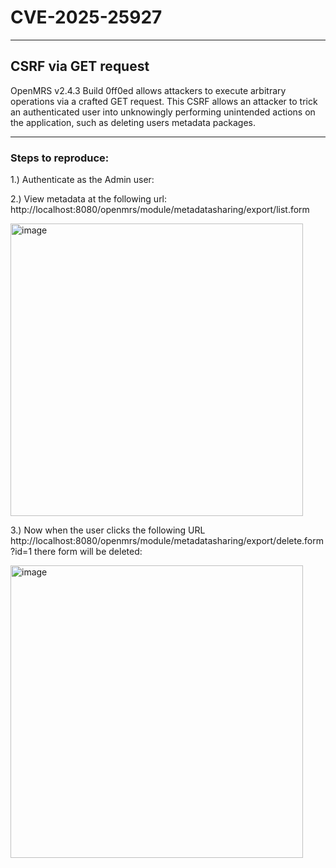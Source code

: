# CVE-2025-25927

---

## CSRF via GET request


OpenMRS v2.4.3 Build 0ff0ed allows attackers to execute arbitrary operations via a crafted GET request. This CSRF allows an attacker to trick an authenticated user into unknowingly performing unintended actions on the application, such as deleting users metadata packages.

---

### Steps to reproduce:

1.) Authenticate as the Admin user:

2.) View metadata at the following url:
http://localhost:8080/openmrs/module/metadatasharing/export/list.form 

<img width="468" alt="image" src="https://github.com/user-attachments/assets/b2fb5329-f81b-48b3-bc70-7bbd1edf23f9" />


 

3.) Now when the user clicks the following URL 
http://localhost:8080/openmrs/module/metadatasharing/export/delete.form?id=1  there form will be deleted:

<img width="468" alt="image" src="https://github.com/user-attachments/assets/a0c28801-25cc-4926-b4a8-06bd8ecd0966" />

 



